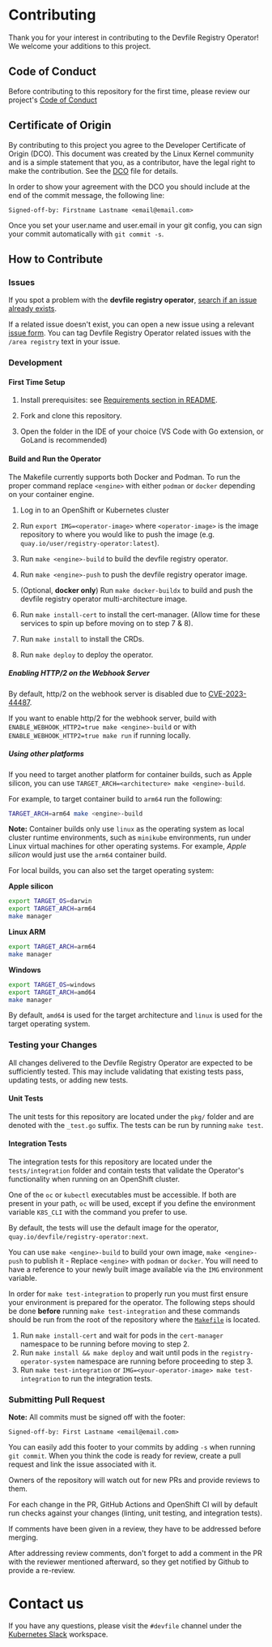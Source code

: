 # Contributing

Thank you for your interest in contributing to the Devfile Registry Operator! We welcome your additions to this project.

## Code of Conduct

Before contributing to this repository for the first time, please review our project's [Code of Conduct](https://github.com/devfile/api/blob/main/CODE_OF_CONDUCT.md)

## Certificate of Origin

By contributing to this project you agree to the Developer Certificate of
Origin (DCO). This document was created by the Linux Kernel community and is a
simple statement that you, as a contributor, have the legal right to make the
contribution. See the [DCO](DCO) file for details.

In order to show your agreement with the DCO you should include at the end of the commit message,
the following line:
```console
Signed-off-by: Firstname Lastname <email@email.com>
```

Once you set your user.name and user.email in your git config, you can sign your commit automatically with `git commit -s`.

## How to Contribute

### Issues

If you spot a problem with the **devfile registry operator**, [search if an issue already exists](https://github.com/devfile/api/issues?q=is%3Aissue+is%3Aopen+label%3Aarea%2Fregistry). 

If a related issue doesn't exist, you can open a new issue using a relevant [issue form](https://github.com/devfile/api/issues/new/choose). You can tag Devfile Registry Operator related issues with the `/area registry` text in your issue.

### Development

#### First Time Setup
1. Install prerequisites: see [Requirements section in README](README.md#requirements).

2. Fork and clone this repository.

3. Open the folder in the IDE of your choice (VS Code with Go extension, or GoLand is recommended)

#### Build and Run the Operator
The Makefile currently supports both Docker and Podman. To run the proper command replace `<engine>` with either `podman` or `docker` depending on your container engine.
1. Log in to an OpenShift or Kubernetes cluster

2. Run `export IMG=<operator-image>` where `<operator-image>` is the image repository to where you would like to push the image (e.g. `quay.io/user/registry-operator:latest`).

3. Run `make <engine>-build` to build the devfile registry operator.

4. Run `make <engine>-push` to push the devfile registry operator image.

5. (Optional, **docker only**) Run `make docker-buildx` to build and push the devfile registry operator multi-architecture image.

6. Run `make install-cert` to install the cert-manager. (Allow time for these services to spin up before moving on to step 7 & 8).

7. Run `make install` to install the CRDs.

8. Run `make deploy` to deploy the operator.

##### Enabling HTTP/2 on the Webhook Server

By default, http/2 on the webhook server is disabled due to [CVE-2023-44487](https://github.com/advisories/GHSA-qppj-fm5r-hxr3).

If you want to enable http/2 for the webhook server, build with `ENABLE_WEBHOOK_HTTP2=true make <engine>-build` or with 
`ENABLE_WEBHOOK_HTTP2=true make run` if running locally.

##### Using other platforms

If you need to target another platform for container builds, such as Apple silicon, you can use `TARGET_ARCH=<architecture> make <engine>-build`.

For example, to target container build to `arm64` run the following:

```sh
TARGET_ARCH=arm64 make <engine>-build
```

**Note:** Container builds only use `linux` as the operating system as local cluster runtime environments, such as `minikube` environments, run under Linux virtual machines for other operating systems. For example, _Apple silicon_ would just use the `arm64` container build.

For local builds, you can also set the target operating system:

**Apple silicon**

```sh
export TARGET_OS=darwin
export TARGET_ARCH=arm64
make manager
```

**Linux ARM**

```sh
export TARGET_ARCH=arm64
make manager
```

**Windows**

```sh
export TARGET_OS=windows
export TARGET_ARCH=amd64
make manager
```

By default, `amd64` is used for the target architecture and `linux` is used for the target operating system.

### Testing your Changes

All changes delivered to the Devfile Registry Operator are expected to be sufficiently tested. This may include validating that existing tests pass, updating tests, or adding new tests.

#### Unit Tests

The unit tests for this repository are located under the `pkg/` folder and are denoted with the `_test.go` suffix. The tests can be run by running `make test`.

#### Integration Tests

The integration tests for this repository are located under the `tests/integration` folder and contain tests that validate the Operator's functionality when running on an OpenShift cluster.

One of the `oc` or `kubectl` executables must be accessible. If both are present in your path, `oc` will be used, except if you
define the environment variable `K8S_CLI` with the command you prefer to use.

By default, the tests will use the default image for the operator, `quay.io/devfile/registry-operator:next`.

You can use `make <engine>-build` to build your own image, `make <engine>-push` to publish it - Replace `<engine>` with `podman` or `docker`. You will need to have a reference to your newly built image available via the `IMG` environment variable.

In order for `make test-integration` to properly run you must first ensure your environment is prepared for the operator. The following steps should be done **before** running `make test-integration` and
these commands should be run from the root of the repository where the [`Makefile`](Makefile) is located.
1. Run `make install-cert` and wait for pods in the `cert-manager` namespace to be running before moving to step 2.
2. Run `make install && make deploy` and wait until pods in the `registry-operator-system` namespace are running before proceeding to step 3.
3. Run `make test-integration` or `IMG=<your-operator-image> make test-integration` to run the integration tests.

### Submitting Pull Request

**Note:** All commits must be signed off with the footer:
```
Signed-off-by: First Lastname <email@email.com>
```

You can easily add this footer to your commits by adding `-s` when running `git commit`. When you think the code is ready for review, create a pull request and link the issue associated with it.

Owners of the repository will watch out for new PRs and provide reviews to them.

For each change in the PR, GitHub Actions and OpenShift CI will by default run checks against your changes (linting, unit testing, and integration tests).

If comments have been given in a review, they have to be addressed before merging.

After addressing review comments, don't forget to add a comment in the PR with the reviewer mentioned afterward, so they get notified by Github to provide a re-review.

# Contact us

If you have any questions, please visit the `#devfile` channel under the [Kubernetes Slack](https://slack.k8s.io) workspace.
